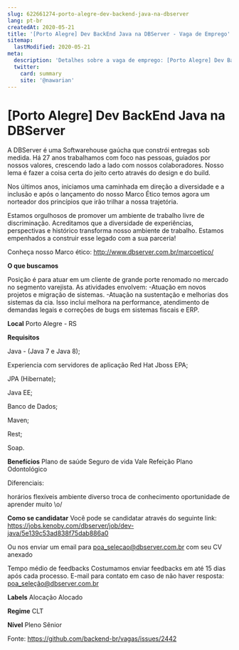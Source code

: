```yaml
---
slug: 622661274-porto-alegre-dev-backend-java-na-dbserver
lang: pt-br
createdAt: 2020-05-21
title: '[Porto Alegre] Dev BackEnd Java na DBServer - Vaga de Emprego'
sitemap:
  lastModified: 2020-05-21
meta:
  description: 'Detalhes sobre a vaga de emprego: [Porto Alegre] Dev BackEnd Java na DBServer'
  twitter:
    card: summary
    site: '@nawarian'
---
```


# [Porto Alegre] Dev BackEnd Java na DBServer

A DBServer é uma Softwarehouse gaúcha que constrói entregas sob medida. Há 27 anos trabalhamos com foco nas pessoas, guiados por nossos valores, crescendo lado a lado com nossos colaboradores. Nosso lema é fazer a coisa certa do jeito certo através do design e do build.

Nos últimos anos, iniciamos uma caminhada em direção a diversidade e a inclusão e após o lançamento do nosso Marco Ético temos agora um norteador dos princípios que irão trilhar a nossa trajetória.

Estamos orgulhosos de promover um ambiente de trabalho livre de discriminação. Acreditamos que a diversidade de experiências, perspectivas e histórico transforma nosso ambiente de trabalho. Estamos empenhados a construir esse legado com a sua parceria!

Conheça nosso Marco ético: http://www.dbserver.com.br/marcoetico/

**O que buscamos**

Posição é para atuar em um cliente de grande porte renomado no mercado no segmento varejista. 
As atividades envolvem:
-Atuação em novos projetos e migração de sistemas.
-Atuação na sustentação e melhorias dos sistemas da cia. Isso inclui melhora na performance, atendimento de demandas legais e correções de bugs em sistemas fiscais e ERP.

**Local**
Porto Alegre - RS

**Requisitos**

Java - (Java 7 e Java 8);
	
Experiencia com servidores de aplicação Red Hat Jboss EPA;
	
JPA (Hibernate);
	
Java EE;
	
Banco de Dados;
	
Maven;
	
Rest;
	
Soap.

**Benefícios**
Plano de saúde
Seguro de vida
Vale Refeição
Plano Odontológico

Diferenciais:

horários flexíveis
ambiente diverso
troca de conhecimento
oportunidade de aprender muito \o/

**Como se candidatar**
Você pode se candidatar através do seguinte link:
https://jobs.kenoby.com/dbserver/job/dev-java/5e139c53ad838f75dab886a0

Ou nos enviar um email para poa_selecao@dbserver.com.br com seu CV anexado

Tempo médio de feedbacks
Costumamos enviar feedbacks em até 15 dias após cada processo.
E-mail para contato em caso de não haver resposta: poa_seleção@dbserver.com.br

**Labels**
Alocação
Alocado

**Regime**
CLT

**Nível**
Pleno
Sênior

Fonte: https://github.com/backend-br/vagas/issues/2442
